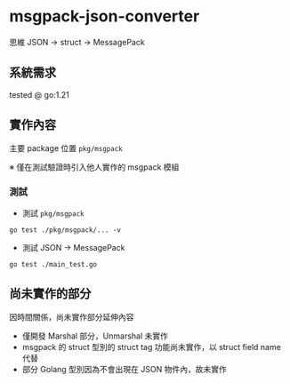 # msgpack-json-converter

思維 JSON -> struct -> MessagePack

## 系統需求

tested @ go:1.21

## 實作內容

主要 package 位置 `pkg/msgpack`  

※ 僅在測試驗證時引入他人實作的 msgpack 模組   

### 測試

* 測試 `pkg/msgpack`

```shell
go test ./pkg/msgpack/... -v
```

* 測試 JSON -> MessagePack

```shell
go test ./main_test.go
```

## 尚未實作的部分

因時間關係，尚未實作部分延伸內容

* 僅開發 Marshal 部分，Unmarshal 未實作
* msgpack 的 struct 型別的 struct tag 功能尚未實作，以 struct field name 代替
* 部分 Golang 型別因為不會出現在 JSON 物件內，故未實作
